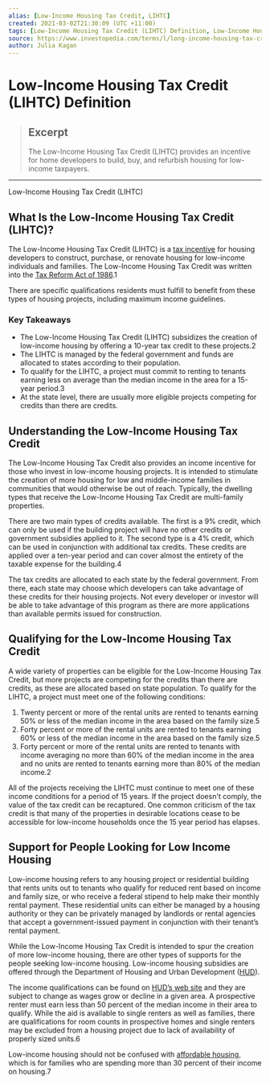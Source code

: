 ```yaml
---
alias: [Low-Income Housing Tax Credit, LIHTC]
created: 2021-03-02T21:30:09 (UTC +11:00)
tags: [Low-Income Housing Tax Credit (LIHTC) Definition, Low-Income Housing Tax Credit (LIHTC)]
source: https://www.investopedia.com/terms/l/long-income-housing-tax-credit.asp
author: Julia Kagan
---
```


# Low-Income Housing Tax Credit (LIHTC) Definition

> ## Excerpt
> The Low-Income Housing Tax Credit (LIHTC) provides an incentive for home developers to build, buy, and refurbish housing for low-income taxpayers.

---

Low-Income Housing Tax Credit (LIHTC)
## What Is the Low-Income Housing Tax Credit (LIHTC)?

The Low-Income Housing Tax Credit (LIHTC) is a [tax incentive](https://www.investopedia.com/terms/t/taxcredit.asp) for housing developers to construct, purchase, or renovate housing for low-income individuals and families. The Low-Income Housing Tax Credit was written into the [Tax Reform Act of 1986](https://www.investopedia.com/terms/t/taxreformact1986.asp).1

There are specific qualifications residents must fulfill to benefit from these types of housing projects, including maximum income guidelines.

### Key Takeaways

-   The Low-Income Housing Tax Credit (LIHTC) subsidizes the creation of low-income housing by offering a 10-year tax credit to these projects.2
-   The LIHTC is managed by the federal government and funds are allocated to states according to their population.
-   To qualify for the LIHTC, a project must commit to renting to tenants earning less on average than the median income in the area for a 15-year period.3
-   At the state level, there are usually more eligible projects competing for credits than there are credits.

## Understanding the Low-Income Housing Tax Credit

The Low-Income Housing Tax Credit also provides an income incentive for those who invest in low-income housing projects. It is intended to stimulate the creation of more housing for low and middle-income families in communities that would otherwise be out of reach. Typically, the dwelling types that receive the Low-Income Housing Tax Credit are multi-family properties.

There are two main types of credits available. The first is a 9% credit, which can only be used if the building project will have no other credits or government subsidies applied to it. The second type is a 4% credit, which can be used in conjunction with additional tax credits. These credits are applied over a ten-year period and can cover almost the entirety of the taxable expense for the building.4

The tax credits are allocated to each state by the federal government. From there, each state may choose which developers can take advantage of these credits for their housing projects. Not every developer or investor will be able to take advantage of this program as there are more applications than available permits issued for construction.

## Qualifying for the Low-Income Housing Tax Credit

A wide variety of properties can be eligible for the Low-Income Housing Tax Credit, but more projects are competing for the credits than there are credits, as these are allocated based on state population. To qualify for the LIHTC, a project must meet one of the following conditions:

1.  Twenty percent or more of the rental units are rented to tenants earning 50% or less of the median income in the area based on the family size.5
2.  Forty percent or more of the rental units are rented to tenants earning 60% or less of the median income in the area based on the family size.5
3.  Forty percent or more of the rental units are rented to tenants with income averaging no more than 60% of the median income in the area and no units are rented to tenants earning more than 80% of the median income.2

All of the projects receiving the LIHTC must continue to meet one of these income conditions for a period of 15 years. If the project doesn't comply, the value of the tax credit can be recaptured. One common criticism of the tax credit is that many of the properties in desirable locations cease to be accessible for low-income households once the 15 year period has elapses.

## Support for People Looking for Low Income Housing

Low-income housing refers to any housing project or residential building that rents units out to tenants who qualify for reduced rent based on income and family size, or who receive a federal stipend to help make their monthly rental payment. These residential units can either be managed by a housing authority or they can be privately managed by landlords or rental agencies that accept a government-issued payment in conjunction with their tenant’s rental payment.

While the Low-Income Housing Tax Credit is intended to spur the creation of more low-income housing, there are other types of supports for the people seeking low-income housing. Low-income housing subsidies are offered through the Department of Housing and Urban Development ([HUD](https://www.investopedia.com/terms/u/us-department-housing-urban-development-hud.asp)).

The income qualifications can be found on [HUD’s web site](https://www.hud.gov/topics/rental_assistance) and they are subject to change as wages grow or decline in a given area. A prospective renter must earn less than 50 percent of the median income in their area to qualify. While the aid is available to single renters as well as families, there are qualifications for room counts in prospective homes and single renters may be excluded from a housing project due to lack of availability of properly sized units.6

Low-income housing should not be confused with [affordable housing](https://www.investopedia.com/articles/mortgages-real-estate/10/affordable-housing.asp), which is for families who are spending more than 30 percent of their income on housing.7
